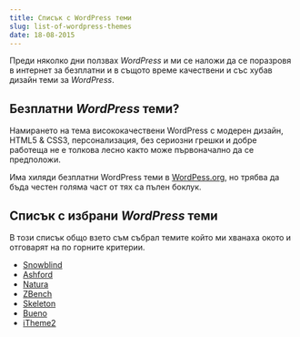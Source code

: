 ```yaml
---
title: Списък с WordPress теми
slug: list-of-wordpress-themes
date: 18-08-2015
---
```


Преди няколко дни ползвах *WordPress* и ми се наложи да се поразровя в интернет за безплатни
и в същото време качествени и със хубав дизайн теми за *WordPress*.

## Безплатни *WordPress* теми?

Намирането на тема висококачествени WordPress с модерен дизайн, HTML5 & CSS3,
персонализация, без сериозни грешки и добре работещa 
не е толкова лесно както може първоначално да се предположи.

Има хиляди безплатни WordPress теми в [WordPess.org](https://wordpress.org),
но трябва да бъда честен голяма част от тях са пълен боклук.

## Списък с избрани *WordPress* теми

В този списък общо взето съм събрал темите който ми хванаха окото и отговарят на 
по горните критерии.

* [Snowblind](http://wordpress.org/extend/themes/snowblind)
* [Ashford](http://ashford.turtleinteractive.com)
* [Natura](http://newwpthemes.com/natura-free-wordpress-theme)
* [ZBench](http://wordpress.org/extend/themes/zbench)
* [Skeleton](http://demos.simplethemes.com/skeleton)
* [Bueno](http://www.woothemes.com/2009/11/bueno)
* [iTheme2](http://themify.me/themes/itheme2)